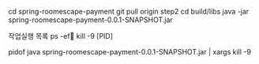 cd spring-roomescape-payment
git pull origin step2
cd build/libs
java -jar spring-roomescape-payment-0.0.1-SNAPSHOT.jar

작업실행 목록
ps -ef
kill -9 [PID]

pidof java spring-roomescape-payment-0.0.1-SNAPSHOT.jar | xargs kill -9